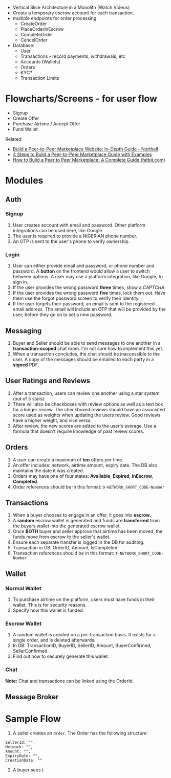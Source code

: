 - Vertical Slice Architecture in a Monolith (Watch Videos)
- Create a temporary escrow account for each transaction.
- multiple endpoints for order processing.
	- CreateOrder
	- PlaceOrderInEscrow
	- CompleteOrder
	- CancelOrder
- Database:
	- User
	- Transactions - record payments, withdrawals, etc
	- Accounts (Wallets)
	- Orders
	- KYC?
	- Transaction Limits

# Flowcharts/Screens - for user flow
- Signup
- Create Offer
- Purchase Airtime / Accept Offer
- Fund Wallet

Related:
- [Build a Peer-to-Peer Marketplace Website: In-Depth Guide - Northell](https://northell.design/blog/how-to-build-a-peer-to-peer-marketplace-website)
- [4 Steps to Build a Peer-to-Peer Marketplace Guide with Examples](https://gearheart.io/articles/building-peer-peer-marketplace-scratch/)
- [How to Build a Peer to Peer Marketplace: A Complete Guide (fatbit.com)](https://www.fatbit.com/fab/how-to-build-a-peer-to-peer-marketplace/)

# Modules
## Auth

### Signup
1. User creates account with email and password. Other platform integrations can be used here, like Google.
2. The user is required to provide a NIGERIAN phone number.
3. An OTP is sent to the user's phone to verify ownership.

### Login
1. User can either provide email and password, or phone number and password. A **button**  on the frontend would allow a user to switch between options. A user may use a platform integration, like Google, to sign in.
2. If the user provides the wrong password **three** times, show a *CAPTCHA*.
3. If the user provides the wrong password **five** times, lock them out. Have them use the forgot password screen to verify their identity.
4. If the user forgets their password, an email is sent to the registered email address. The email will include an OTP that will be provided by the user, before they go on to set a new password.
## Messaging
1. Buyer and Seller should be able to send messages to one another in a **transaction-scoped** chat room. I'm not sure how to implement this yet.
2. When a transaction concludes, the chat should be inaccessible to the user. A copy of the messages should be emailed to each party in a **signed** PDF.

## User Ratings and Reviews
1. After a transaction, users can review one another using a star system (out of 5 stars).
2. There will also be checkboxes with review options as well as a text box for a longer review. 
		The checkboxed reviews should have an associated score used as weights when updating the users review. Good reviews have a higher weight, and vice versa.
3. After review, the new scores are added to the user's average. 
		Use a formula that doesn't require knowledge of past review scores.
## Orders
1. A user can create a maximum of **ten** offers per time.
2. An offer includes: network, airtime amount, expiry date. The DB also maintains the date it was created.
3. Orders may have one of four states: **Available**, **Expired**, **InEscrow**, **Completed**.
4. Order references should be in this format: `O-NETWORK_SHORT_CODE-Number`
## Transactions
1. When a buyer chooses to engage in an offer, it goes into **escrow**. 
2. A **random** escrow wallet is generated and funds are **transferred** from the buyers wallet into the generated escrow wallet.
3. Once **BOTH** buyer and seller approve that airtime has been moved, the funds move from escrow to the seller's wallet.
4. Ensure each separate transfer is logged in the DB for auditing.
5. Transaction in DB: OrderID, Amount, IsCompleted.
6. Transaction references should be in this format: `T-NETWORK_SHORT_CODE-Number`
## Wallet
### Normal Wallet
1. To purchase airtime on the platform, users must have funds in their wallet. This is for security reasons.
2. Specify how this wallet is funded. 

### Escrow Wallet
1. A random wallet is created on a per-transaction basis. It exists for a single order, and is deleted afterwards.
2. In DB: TransactionID, BuyerID, SellerID, Amount, BuyerConfirmed, SellerConfirmed.
3. Find out how to securely generate this wallet.

### Chat
**Note:** Chat and transactions can be linked using the OrderId.
## Message Broker


# Sample Flow
1. A seller creates an `Order`. The Order has the following structure:
```
SellerId: "",
Network: "",
Amount: "",
ExpiryDate: "",
CreationDate: ""
```

2. A buyer sees t